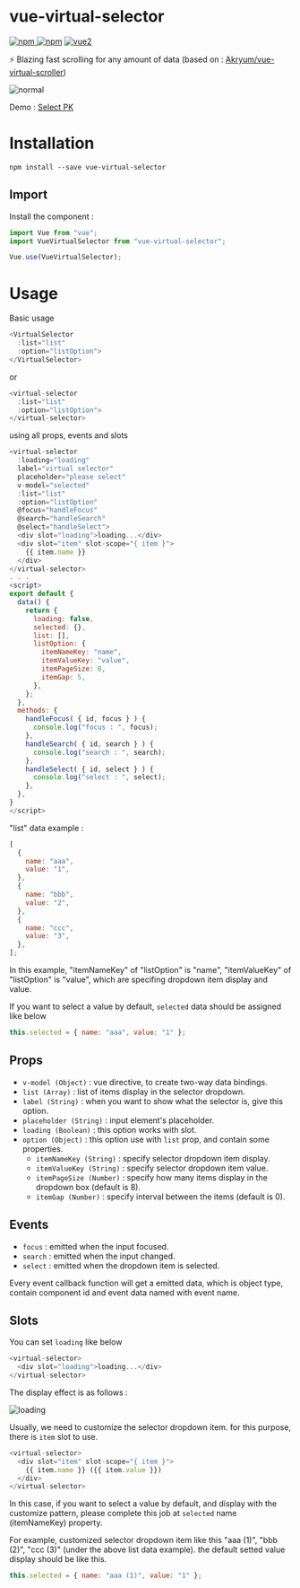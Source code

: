 # vue-virtual-selector

[![npm](https://img.shields.io/npm/v/vue-virtual-selector.svg) ![npm](https://img.shields.io/npm/dm/vue-virtual-selector.svg)](https://www.npmjs.com/package/vue-virtual-selector)
[![vue2](https://img.shields.io/badge/vue-2.x-brightgreen.svg)](https://vuejs.org/)

⚡️ Blazing fast scrolling for any amount of data (based on : [Akryum/vue-virtual-scroller](https://github.com/Akryum/vue-virtual-scroller))

![normal](https://raw.githubusercontent.com/skayi/vue-virtual-selector/master/img/normal-and-actived.jpg)

Demo : <a href="https://codesandbox.io/s/vue-virtual-selector-60sds" target="_blank">Select PK</a>

# Installation

```
npm install --save vue-virtual-selector
```

## Import

Install the component :

```javascript
import Vue from "vue";
import VueVirtualSelector from "vue-virtual-selector";

Vue.use(VueVirtualSelector);
```

# Usage

Basic usage

```javascript
<VirtualSelector
  :list="list"
  :option="listOption">
</VirtualSelector>
```

or

```javascript
<virtual-selector
  :list="list"
  :option="listOption">
</virtual-selector>
```

using all props, events and slots

```javascript
<virtual-selector
  :loading="loading"
  label="virtual selector"
  placeholder="please select"
  v-model="selected"
  :list="list"
  :option="listOption"
  @focus="handleFocus"
  @search="handleSearch"
  @select="handleSelect">
  <div slot="loading">loading...</div>
  <div slot="item" slot-scope="{ item }">
    {{ item.name }}
  </div>
</virtual-selector>
. . .
<script>
export default {
  data() {
    return {
      loading: false,
      selected: {},
      list: [],
      listOption: {
        itemNameKey: "name",
        itemValueKey: "value",
        itemPageSize: 8,
        itemGap: 5,
      },
    };
  },
  methods: {
    handleFocus( { id, focus } ) {
      console.log("focus : ", focus);
    },
    handleSearch( { id, search } ) {
      console.log("search : ", search);
    },
    handleSelect( { id, select } ) {
      console.log("select : ", select);
    },
  },
}
</script>
```

"list" data example :

```javascript
[
  {
    name: "aaa",
    value: "1",
  },
  {
    name: "bbb",
    value: "2",
  },
  {
    name: "ccc",
    value: "3",
  },
];
```

In this example, "itemNameKey" of "listOption" is "name", "itemValueKey" of "listOption" is "value", which are specifing dropdown item display and value.

If you want to select a value by default, `selected` data should be assigned like below

```javascript
this.selected = { name: "aaa", value: "1" };
```

## Props

- `v-model (Object)` : vue directive, to create two-way data bindings.
- `list (Array)` : list of items display in the selector dropdown.
- `label (String)` : when you want to show what the selector is, give this option.
- `placeholder (String)` : input element's placeholder.
- `loading (Boolean)` : this option works with slot.
- `option (Object)` : this option use with `list` prop, and contain some properties.
  - `itemNameKey (String)` : specify selector dropdown item display.
  - `itemValueKey (String)` : specify selector dropdown item value.
  - `itemPageSize (Number)` : specify how many items display in the dropdown box (default is 8).
  - `itemGap (Number)` : specify interval between the items (default is 0).

## Events

- `focus` : emitted when the input focused.
- `search` : emitted when the input changed.
- `select` : emitted when the dropdown item is selected.

Every event callback function will get a emitted data, which is object type, contain component id and event data named with event name.

## Slots

You can set `loading` like below

```javascript
<virtual-selector>
  <div slot="loading">loading...</div>
</virtual-selector>
```

The display effect is as follows :

![loading](https://raw.githubusercontent.com/skayi/vue-virtual-selector/master/img/loading.jpg)

Usually, we need to customize the selector dropdown item. for this purpose, there is `item` slot to use.

```javascript
<virtual-selector>
  <div slot="item" slot-scope="{ item }">
    {{ item.name }} ({{ item.value }})
  </div>
</virtual-selector>
```

In this case, if you want to select a value by default, and display with the customize pattern, please complete this job at `selected` name (itemNameKey) property.

For example, customized selector dropdown item like this "aaa (1)", "bbb (2)", "ccc (3)" (under the above list data example). the default setted value display should be like this.

```javascript
this.selected = { name: "aaa (1)", value: "1" };
```
